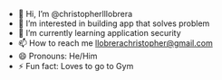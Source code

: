 - 👋 Hi, I’m @christopherlllobrera
- 👀 I’m interested in building app that solves problem
- 🌱 I’m currently learning application security
- 📫 How to reach me llobrerachristopher@gmail.com
- 😄 Pronouns: He/Him
- ⚡ Fun fact: Loves to go to Gym

<!---
christopherlllobrera/christopherlllobrera is a ✨ special ✨ repository because its `README.md` (this file) appears on your GitHub profile.
You can click the Preview link to take a look at your changes.
--->
